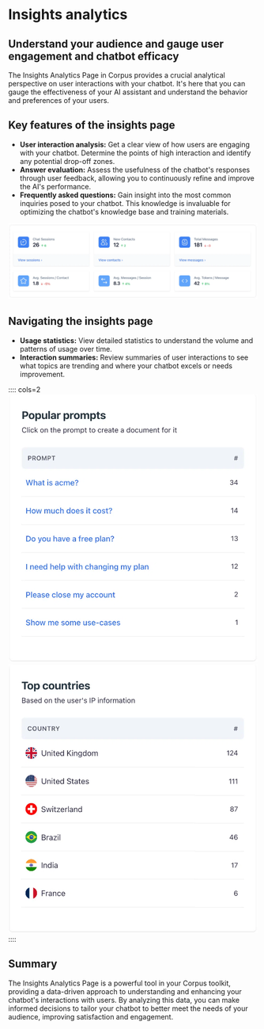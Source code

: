 # Insights analytics
## Understand your audience and gauge user engagement and chatbot efficacy

The Insights Analytics Page in Corpus provides a crucial analytical perspective on user interactions with your chatbot. It's here that you can gauge the effectiveness of your AI assistant and understand the behavior and preferences of your users.

## Key features of the insights page

- **User interaction analysis:** Get a clear view of how users are engaging with your chatbot. Determine the points of high interaction and identify any potential drop-off zones.
- **Answer evaluation:** Assess the usefulness of the chatbot's responses through user feedback, allowing you to continuously refine and improve the AI's performance.
- **Frequently asked questions:** Gain insight into the most common inquiries posed to your chatbot. This knowledge is invaluable for optimizing the chatbot's knowledge base and training materials.

![Corpus Chat: Insights stats](../media/insights-stats.webp)

## Navigating the insights page

- **Usage statistics:** View detailed statistics to understand the volume and patterns of usage over time.
- **Interaction summaries:** Review summaries of user interactions to see what topics are trending and where your chatbot excels or needs improvement.

:::: cols=2
![Corpus Chat: Insights prompts](../media/insights-prompts.webp)
![Corpus Chat: Insights geo](../media/insights-geo.webp)
::::

## Summary

The Insights Analytics Page is a powerful tool in your Corpus toolkit, providing a data-driven approach to understanding and enhancing your chatbot's interactions with users. By analyzing this data, you can make informed decisions to tailor your chatbot to better meet the needs of your audience, improving satisfaction and engagement.
